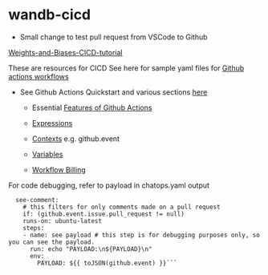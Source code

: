 # wandb-cicd

- Small change to test pull request from VSCode to Github

[Weights-and-Biases-CICD-tutorial](https://www.wandb.courses/courses/take/ci-cd-for-machine-learning/lessons)

These are resources for CICD
See here for sample yaml files for [Github actions workflows](https://github.com/fastai/fastai/tree/master/.github/workflows)

- See Github Actions Quickstart and various sections [here](https://docs.github.com/en/actions/quickstart)

  - Essential [Features of Github Actions](https://docs.github.com/en/actions/learn-github-actions/essential-features-of-github-actions)

  - [Expressions](https://docs.github.com/en/actions/learn-github-actions/expressions)

  - [Contexts](https://docs.github.com/en/actions/learn-github-actions/contexts) e.g. github.event

  - [Variables](https://docs.github.com/en/actions/learn-github-actions/contexts#github-context)

  - [Workflow Billing](https://docs.github.com/en/actions/learn-github-actions/workflow-billing)

For code debugging, refer to payload in chatops.yaml output

```jobs:
  see-comment:
    # this filters for only comments made on a pull request
    if: (github.event.issue.pull_request != null)
    runs-on: ubuntu-latest
    steps:
    - name: see payload # this step is for debugging purposes only, so you can see the payload. 
      run: echo "PAYLOAD:\n${PAYLOAD}\n"
      env:
        PAYLOAD: ${{ toJSON(github.event) }}```
